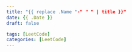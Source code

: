 ```yaml
---
title: "{{ replace .Name "-" " " | title }}"
date: {{ .Date }}
draft: false

tags: [LeetCode]
categories: [LeetCode]
---
```


